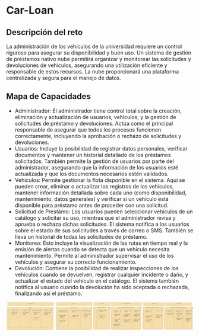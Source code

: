 # Car-Loan
## Descripción del reto

La administración de los vehículos de la universidad requiere un control riguroso para asegurar su disponibilidad y buen uso. Un sistema de gestión de préstamos nativo nube permitirá organizar y monitorear las solicitudes y devoluciones de vehículos, asegurando una utilización eficiente y responsable de estos recursos. La nube proporcionará una plataforma centralizada y segura para el manejo de datos.

## Mapa de Capacidades
- Administrador: El administrador tiene control total sobre la creación, eliminación y actualización de usuarios, vehículos, y la gestión de solicitudes de préstamo y devoluciones. Actúa como el principal responsable de asegurar que todos los procesos funcionen correctamente, incluyendo la aprobación o rechazo de solicitudes y devoluciones. 
- Usuarios: Incluye la posibilidad de registrar datos personales, verificar documentos y mantener un historial detallado de los préstamos solicitados. También permite la gestión de usuarios por parte del administrador, asegurando que la información de los usuarios esté actualizada y que los documentos necesarios estén validados.
- Vehiculos:  Permite gestionar la flota disponible en el sistema. Aquí se pueden crear, eliminar o actualizar los registros de los vehículos, mantener información detallada sobre cada uno (como disponibilidad, mantenimiento, datos generales) y verificar si un vehículo está disponible para préstamo antes de proceder con una solicitud.
- Solicitud de Prestámo: Los usuarios pueden seleccionar vehículos de un catálogo y solicitar su uso, mientras que el administrador revisa y aprueba o rechaza dichas solicitudes. El sistema notifica a los usuarios sobre el estado de sus solicitudes a través de correo o SMS. También se lleva un historial de todas las solicitudes de préstamo.
- Monitoreo:  Esto incluye la visualización de las rutas en tiempo real y la emisión de alertas cuando se detecta que un vehículo necesita mantenimiento. Permite al administrador supervisar el uso de los vehículos y asegurar su correcto funcionamiento.
- Devolución: Contiene la posibilidad de realizar inspecciones de los vehículos cuando se devuelven, registrar cualquier incidente o daño, y actualizar el estado del vehículo en el catálogo. El sistema también notifica al usuario cuando la devolución ha sido aceptada o rechazada, finalizando así el préstamo.

![MapaCapacidades](https://github.com/DevSpheree/Car-Loan/blob/d7e77fc3edfccca49123478d85e2abbd91750bd1/Mapa%20de%20Capacidades.png)




